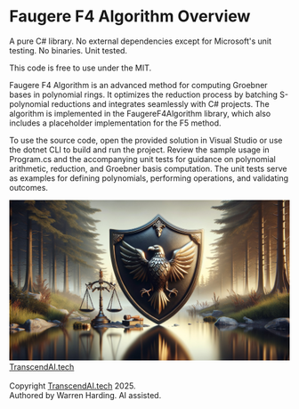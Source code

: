 # Faugere F4 Algorithm Overview

A pure C# library. No external dependencies except for Microsoft's unit testing. No binaries. Unit tested.

This code is free to use under the MIT.

Faugere F4 Algorithm is an advanced method for computing Groebner bases in polynomial rings. It optimizes the reduction process by batching S-polynomial reductions and integrates seamlessly with C# projects. The algorithm is implemented in the FaugereF4Algorithm library, which also includes a placeholder implementation for the F5 method.

To use the source code, open the provided solution in Visual Studio or use the dotnet CLI to build and run the project. Review the sample usage in Program.cs and the accompanying unit tests for guidance on polynomial arithmetic, reduction, and Groebner basis computation. The unit tests serve as examples for defining polynomials, performing operations, and validating outcomes.

![AI Image](aiimage.jpg)
[TranscendAI.tech](https://TranscendAI.tech)<br>
<br>
Copyright [TranscendAI.tech](https://TranscendAI.tech) 2025.</br>
Authored by Warren Harding. AI assisted.</br>